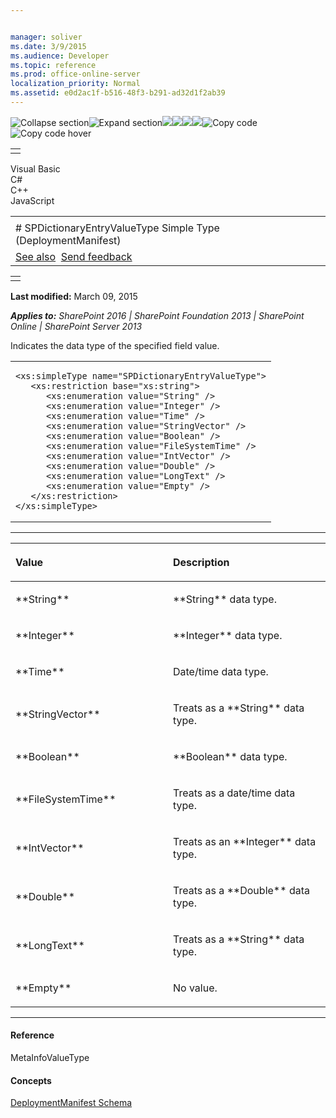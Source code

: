 ```yaml
---


manager: soliver
ms.date: 3/9/2015
ms.audience: Developer
ms.topic: reference
ms.prod: office-online-server
localization_priority: Normal
ms.assetid: e0d2ac1f-b516-48f3-b291-ad32d1f2ab39
---
```


![Collapse
section](../icons/collapse_all.gif "Collapse section")![Expand
section](../icons/expand_all.gif "Expand section")![](../icons/collapse_all.gif)![](../icons/expand_all.gif)![](../icons/dropdown.gif)![](../icons/dropdownHover.gif)![Copy
code](../icons/copycode.gif "Copy code")![Copy code
hover](../icons/copycodeHighlight.gif "Copy code hover")
<table>
<tbody>
<tr class="odd">
<td align="left"></td>
</tr>
</tbody>
</table>

Visual Basic  
C\#  
C++  
JavaScript  

<table>
<tbody>
<tr class="odd">
<td align="left"><span id="runningHeaderText"></span></td>
</tr>
<tr class="even">
<td align="left"># SPDictionaryEntryValueType Simple Type (DeploymentManifest)</td>
</tr>
<tr class="odd">
<td align="left"><a href="#seeAlsoToggle">See also</a>  <span id="headfeedbackarea" class="feedbackhead"><a href="javascript:SubmitFeedback(&#39;docthis@Microsoft.com&#39;,&#39;&#39;,&#39;&#39;,&#39;&#39;,&#39;1.0.18082.1225&#39;,&#39;%0\dThank%20you%20for%20your%20feedback.%20The%20developer%20writing%20teams%20use%20your%20feedback%20to%20improve%20documentation.%20While%20we%20are%20reviewing%20your%20feedback,%20we%20may%20send%20you%20e-mail%20to%20ask%20for%20clarification%20or%20feedback%20on%20a%20solution.%20We%20do%20not%20use%20your%20e-mail%20address%20for%20any%20other%20purpose%20and%20we%20delete%20it%20after%20we%20finish%20our%20review.%0\AFor%20further%20information%20about%20the%20privacy%20policies%20of%20Microsoft,%20please%20see%20http://privacy.microsoft.com/en-us/default.aspx.%0\A%0\d&#39;,&#39;Customer%20feedback&#39;);">Send feedback</a></span></td>
</tr>
</tbody>
</table>

<table>
<colgroup>
<col width="100%" />
</colgroup>
<tbody>
<tr class="odd">
<td align="left"></td>
</tr>
</tbody>
</table>

**Last modified:** March 09, 2015

***Applies to:** SharePoint 2016 | SharePoint Foundation 2013 |
SharePoint Online | SharePoint Server 2013*

Indicates the data type of the specified field value.

<span codelanguage="other"></span>
<table>
<colgroup>
<col width="100%" />
</colgroup>
<tbody>
<tr class="odd">
<td align="left"><pre><code>&lt;xs:simpleType name=&quot;SPDictionaryEntryValueType&quot;&gt;
   &lt;xs:restriction base=&quot;xs:string&quot;&gt;
      &lt;xs:enumeration value=&quot;String&quot; /&gt;
      &lt;xs:enumeration value=&quot;Integer&quot; /&gt;
      &lt;xs:enumeration value=&quot;Time&quot; /&gt;
      &lt;xs:enumeration value=&quot;StringVector&quot; /&gt;
      &lt;xs:enumeration value=&quot;Boolean&quot; /&gt;
      &lt;xs:enumeration value=&quot;FileSystemTime&quot; /&gt;
      &lt;xs:enumeration value=&quot;IntVector&quot; /&gt;
      &lt;xs:enumeration value=&quot;Double&quot; /&gt;
      &lt;xs:enumeration value=&quot;LongText&quot; /&gt;
      &lt;xs:enumeration value=&quot;Empty&quot; /&gt;
   &lt;/xs:restriction&gt;
&lt;/xs:simpleType&gt;</code></pre></td>
</tr>
</tbody>
</table>


-------------------------------------------------------------------------------------------------------------------------------------------------------------------------------------------------------

<table>
<colgroup>
<col width="50%" />
<col width="50%" />
</colgroup>
<thead>
<tr class="header">
<th align="left"><p>Value</p></th>
<th align="left"><p>Description</p></th>
</tr>
</thead>
<tbody>
<tr class="odd">
<td align="left"><p>**String**</p></td>
<td align="left"><p>**String** data type.</p></td>
</tr>
<tr class="even">
<td align="left"><p>**Integer**</p></td>
<td align="left"><p>**Integer** data type.</p></td>
</tr>
<tr class="odd">
<td align="left"><p>**Time**</p></td>
<td align="left"><p>Date/time data type.</p></td>
</tr>
<tr class="even">
<td align="left"><p>**StringVector**</p></td>
<td align="left"><p>Treats as a **String** data type.</p></td>
</tr>
<tr class="odd">
<td align="left"><p>**Boolean**</p></td>
<td align="left"><p>**Boolean** data type.</p></td>
</tr>
<tr class="even">
<td align="left"><p>**FileSystemTime**</p></td>
<td align="left"><p>Treats as a date/time data type.</p></td>
</tr>
<tr class="odd">
<td align="left"><p>**IntVector**</p></td>
<td align="left"><p>Treats as an **Integer** data type.</p></td>
</tr>
<tr class="even">
<td align="left"><p>**Double**</p></td>
<td align="left"><p>Treats as a **Double** data type.</p></td>
</tr>
<tr class="odd">
<td align="left"><p>**LongText**</p></td>
<td align="left"><p>Treats as a **String** data type.</p></td>
</tr>
<tr class="even">
<td align="left"><p>**Empty**</p></td>
<td align="left"><p>No value.</p></td>
</tr>
</tbody>
</table>


-------------------------------------------------------------------------------------------------------------------------------------------------------------------------------------------

#### Reference

<span sdata="cer"
target="T:Microsoft.SharePoint.Deployment.MetaInfoValueType"><span
class="nolink">MetaInfoValueType</span></span>

#### Concepts

<span sdata="link">[DeploymentManifest
Schema](deploymentmanifest-schema.htm)</span>








